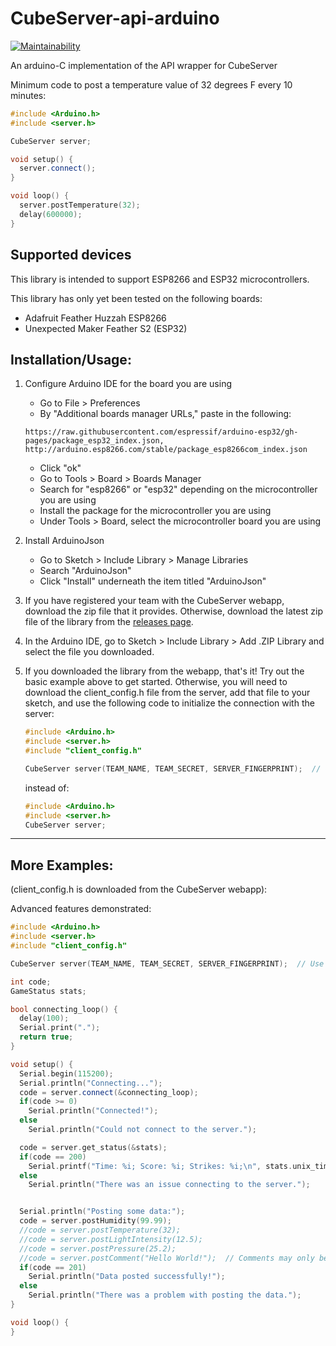 # CubeServer-api-arduino
[![Maintainability](https://api.codeclimate.com/v1/badges/3637b71abcbcb0d8c30b/maintainability)](https://codeclimate.com/github/snorklerjoe/CubeServer-api-arduino/maintainability)

An arduino-C implementation of the API wrapper for CubeServer

Minimum code to post a temperature value of 32 degrees F every 10 minutes:
``` C++
#include <Arduino.h>
#include <server.h>

CubeServer server;

void setup() {
  server.connect();
}

void loop() {
  server.postTemperature(32);
  delay(600000);
}

```

## Supported devices
This library is intended to support ESP8266 and ESP32 microcontrollers.

This library has only yet been tested on the following boards:
* Adafruit Feather Huzzah ESP8266
* Unexpected Maker Feather S2 (ESP32)


## Installation/Usage:
1. Configure Arduino IDE for the board you are using
    - Go to File > Preferences
    - By "Additional boards manager URLs," paste in the following:
    ```
    https://raw.githubusercontent.com/espressif/arduino-esp32/gh-pages/package_esp32_index.json, http://arduino.esp8266.com/stable/package_esp8266com_index.json
    ```
    - Click "ok"
    - Go to Tools > Board > Boards Manager
    - Search for "esp8266" or "esp32" depending on the microcontroller you are using
    - Install the package for the microcontroller you are using
    - Under Tools > Board, select the microcontroller board you are using
2. Install ArduinoJson
    - Go to Sketch > Include Library > Manage Libraries
    - Search "ArduinoJson"
    - Click "Install" underneath the item titled "ArduinoJson"
3. If you have registered your team with the CubeServer webapp, download the zip file that it provides. Otherwise, download the latest zip file of the library from the [releases page](https://github.com/snorklerjoe/CubeServer-api-arduino/releases).
4. In the Arduino IDE, go to Sketch > Include Library > Add .ZIP Library and select the file you downloaded.
5. If you downloaded the library from the webapp, that's it! Try out the basic example above to get started. Otherwise, you will need to download the client_config.h file from the server, add that file to your sketch, and use the following code to initialize the connection with the server:
    ``` C++
    #include <Arduino.h>
    #include <server.h>
    #include "client_config.h"

    CubeServer server(TEAM_NAME, TEAM_SECRET, SERVER_FINGERPRINT);  // Use SERVER_FINGERPRINT_SHA256 on ESP32
    ```
      instead of:

      ``` C++
      #include <Arduino.h>
      #include <server.h>
      CubeServer server;
      ```

----------------------------------------------------------------

## More Examples:
(client_config.h is downloaded from the CubeServer webapp):

Advanced features demonstrated:
``` C++
#include <Arduino.h>
#include <server.h>
#include "client_config.h"

CubeServer server(TEAM_NAME, TEAM_SECRET, SERVER_FINGERPRINT);  // Use SERVER_FINGERPRINT_SHA256 on ESP32

int code;
GameStatus stats;

bool connecting_loop() {
  delay(100);
  Serial.print(".");
  return true;
}

void setup() {
  Serial.begin(115200);
  Serial.println("Connecting...");
  code = server.connect(&connecting_loop);
  if(code >= 0)
    Serial.println("Connected!");
  else
    Serial.println("Could not connect to the server.");

  code = server.get_status(&stats);
  if(code == 200)
    Serial.printf("Time: %i; Score: %i; Strikes: %i;\n", stats.unix_time, stats.score, stats.strikes);
  else
    Serial.println("There was an issue connecting to the server.");


  Serial.println("Posting some data:");
  code = server.postHumidity(99.99);
  //code = server.postTemperature(32);
  //code = server.postLightIntensity(12.5);
  //code = server.postPressure(25.2);
  //code = server.postComment("Hello World!");  // Comments may only be 32 chars long!
  if(code == 201)
    Serial.println("Data posted successfully!");
  else
    Serial.println("There was a problem with posting the data.");
}

void loop() {
}
```
